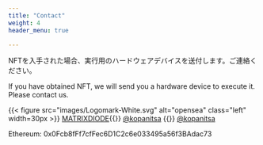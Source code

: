 ```yaml
---
title: "Contact"
weight: 4
header_menu: true

---
```


NFTを入手された場合、実行用のハードウェアデバイスを送付します。ご連絡ください。

If you have obtained NFT, we will send you a hardware device to execute it. Please contact us.

{{< figure src="images/Logomark-White.svg" alt="opensea" class="left" width=30px >}}
[ MATRIXDIODE](https://opensea.io/collection/matrix-diode){{<icon class="fa fa-twitter">}}&nbsp;[@kopanitsa](https://twitter.com/kopanitsa)
{{<icon class="fa fa-github">}}&nbsp;[@kopanitsa](https://github.com/kopanitsa)

Ethereum: 0x0Fcb8fFf7cfFec6D1C2c6e033495a56f3BAdac73
